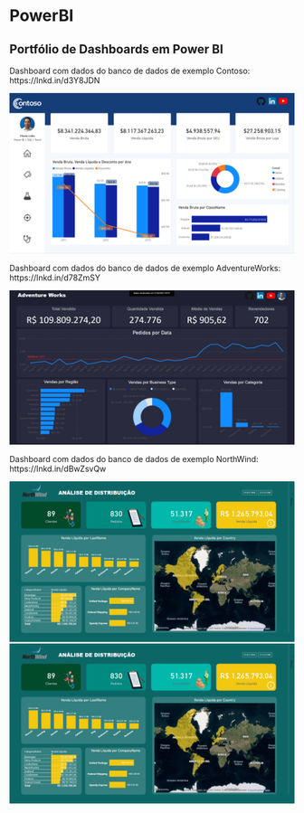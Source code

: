 # PowerBI
## Portfólio de Dashboards em Power BI

<p>Dashboard com dados do banco de dados de exemplo Contoso: https://lnkd.in/d3Y8JDN</p>
<img src="https://github.com/flavioclobo/flavioclobo/blob/main/Contoso%20(Spark).png">
<p>Dashboard com dados do banco de dados de exemplo AdventureWorks: https://lnkd.in/d78ZmSY</p>
<img src="https://github.com/flavioclobo/flavioclobo/blob/main/Adventure%20Works%20(dark).jpg">
<p>Dashboard com dados do banco de dados de exemplo NorthWind: https://lnkd.in/dBwZsvQw</p>
<img src="https://github.com/flavioclobo/flavioclobo/blob/main/thumbnail_NorthWind_green.png">
<a href="https://lnkd.in/d78ZmSY"><img src="https://github.com/flavioclobo/flavioclobo/blob/main/thumbnail_NorthWind_green.png"></a>
